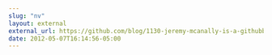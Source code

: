 ```yaml
---
slug: "nv"
layout: external
external_url: https://github.com/blog/1130-jeremy-mcanally-is-a-githubber
date: 2012-05-07T16:14:56-05:00
---
```

